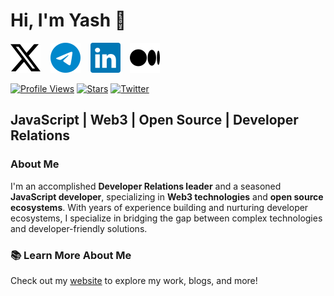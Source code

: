 # Hi, I'm Yash 👋

[![Twitter](https://raw.githubusercontent.com/CLorant/readme-social-icons/main/medium/colored/twitter-x.svg)](https://www.x.com/yashovardhan/)&nbsp;&nbsp;&nbsp;&nbsp;[![Telegram](https://raw.githubusercontent.com/CLorant/readme-social-icons/main/medium/colored/telegram.svg)](https://t.me/yashweb3)&nbsp;&nbsp;&nbsp;&nbsp;[![LinkedIn](https://raw.githubusercontent.com/CLorant/readme-social-icons/main/medium/colored/linkedin.svg)](https://www.linkedin.com/in/yashovardhanagrawal/)&nbsp;&nbsp;&nbsp;&nbsp;[![Medium](https://raw.githubusercontent.com/CLorant/readme-social-icons/main/medium/colored/medium.svg)](https://medium.com/@yashovardhana)

[![Profile Views](https://komarev.com/ghpvc/?username=yashovardhan)](https://yashovardhan.dev)
[![Stars](https://img.shields.io/github/stars/yashovardhan)](https://yashovardhan.dev)
[![Twitter](https://img.shields.io/twitter/follow/yashovardhan)](https://twitter.com/yashovardhan)

## JavaScript | Web3 | Open Source | Developer Relations

### About Me

I'm an accomplished **Developer Relations leader** and a seasoned **JavaScript developer**, specializing in **Web3 technologies** and **open source ecosystems**. With years of experience building and nurturing developer ecosystems, I specialize in bridging the gap between complex technologies and developer-friendly solutions.

### 📚 Learn More About Me

Check out my [website](https://yashovardhan.dev) to explore my work, blogs, and more!
